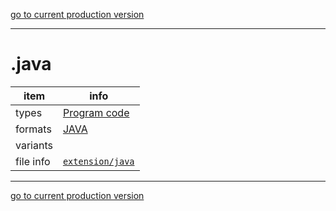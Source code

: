 [go to current production version]({{preferredFormats}})

---



# .java

item | info
--- | ---
types | [Program code](../dataTypes/programCode.md)
formats | [JAVA](../fileFormats/java.md)
variants | 
file info | [`extension/java`]({{fileinfo}}/java)




---

[go to current production version]({{preferredFormats}})
